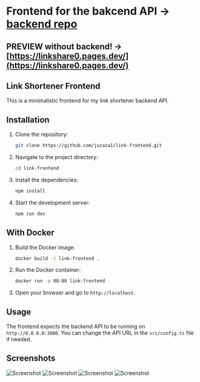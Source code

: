 # Frontend for the bakcend API -> [backend repo](https://github.com/jucaza1/link_shortener_ts)
## PREVIEW without backend! -> [https://linkshare0.pages.dev/](https://linkshare0.pages.dev/)
## Link Shortener Frontend
This is a minimalistic frontend for my link shortener backend API.
## Installation
1. Clone the repository:
   ```bash
   git clone https://github.com/jucaza1/link-frontend.git
    ```
2. Navigate to the project directory:
    ```bash
    cd link-frontend
    ```
3. Install the dependencies:
    ```bash
    npm install
    ```
4. Start the development server:
    ```bash
    npm run dev
    ```

## With Docker
1. Build the Docker image:
    ```bash
    docker build -t link-frontend .
    ```
2. Run the Docker container:
    ```bash
    docker run -p 80:80 link-frontend
    ```
3. Open your browser and go to `http://localhost`.

## Usage
The frontend expects the backend API to be running on `http://0.0.0.0:3000`.
You can change the API URL in the `src/config.ts` file if needed.

## Screenshots
![Screenshot](screenshots/Selection_038.png)
![Screenshot](screenshots/Selection_039.png)
![Screenshot](screenshots/Selection_040.png)
![Screenshot](screenshots/Selection_041.png)


